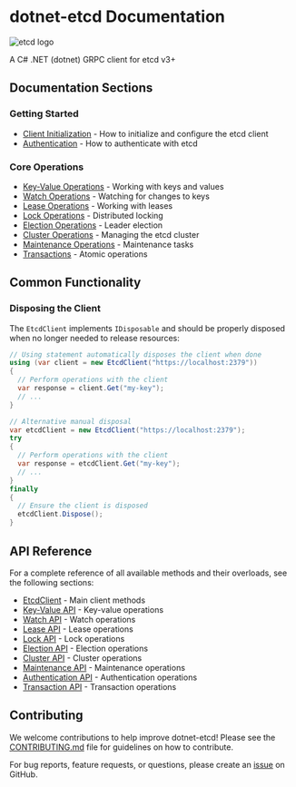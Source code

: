 # dotnet-etcd Documentation

![etcd logo](img/etcd-logo-rectangle.png)

A C# .NET (dotnet) GRPC client for etcd v3+

## Documentation Sections

### Getting Started

- [Client Initialization](client-initialization/index.md) - How to initialize and configure the etcd client
- [Authentication](authentication/index.md) - How to authenticate with etcd

### Core Operations

- [Key-Value Operations](key-value/index.md) - Working with keys and values
- [Watch Operations](watch/index.md) - Watching for changes to keys
- [Lease Operations](lease/index.md) - Working with leases
- [Lock Operations](lock/index.md) - Distributed locking
- [Election Operations](election/index.md) - Leader election
- [Cluster Operations](cluster/index.md) - Managing the etcd cluster
- [Maintenance Operations](maintenance/index.md) - Maintenance tasks
- [Transactions](transactions/index.md) - Atomic operations

## Common Functionality

### Disposing the Client

The `EtcdClient` implements `IDisposable` and should be properly disposed when no longer needed to release resources:

```csharp
// Using statement automatically disposes the client when done
using (var client = new EtcdClient("https://localhost:2379"))
{
  // Perform operations with the client
  var response = client.Get("my-key");
  // ...
}

// Alternative manual disposal
var etcdClient = new EtcdClient("https://localhost:2379");
try
{
  // Perform operations with the client
  var response = etcdClient.Get("my-key");
  // ...
}
finally
{
  // Ensure the client is disposed
  etcdClient.Dispose();
}
```

## API Reference

For a complete reference of all available methods and their overloads, see the following sections:

- [EtcdClient](client-initialization/client-methods.md) - Main client methods
- [Key-Value API](key-value/api-reference.md) - Key-value operations
- [Watch API](watch/api-reference.md) - Watch operations
- [Lease API](lease/api-reference.md) - Lease operations
- [Lock API](lock/api-reference.md) - Lock operations
- [Election API](election/api-reference.md) - Election operations
- [Cluster API](cluster/api-reference.md) - Cluster operations
- [Maintenance API](maintenance/api-reference.md) - Maintenance operations
- [Authentication API](authentication/api-reference.md) - Authentication operations
- [Transaction API](transactions/api-reference.md) - Transaction operations

## Contributing

We welcome contributions to help improve dotnet-etcd! Please see the [CONTRIBUTING.md](https://github.com/shubhamranjan/dotnet-etcd/blob/master/CONTRIBUTING.md) file for guidelines on how to contribute.

For bug reports, feature requests, or questions, please create an [issue](https://github.com/shubhamranjan/dotnet-etcd/issues) on GitHub.
